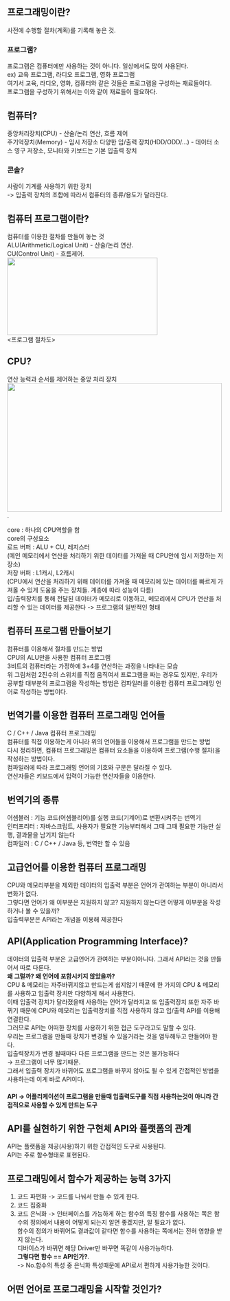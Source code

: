 ## 프로그래밍이란?
사전에 수행할 절차(계획)를 기록해 놓은 것.
### 프로그램?
프로그램은 컴퓨터에만 사용하는 것이 아니다. 일상에서도 많이 사용된다.   
ex) 교육 프로그램, 라디오 프로그램, 영화 프로그램   
여기서 교육, 라디오, 영화, 컴퓨터와 같은 것들은 프로그램을 구성하는 재료들이다.   
프로그램을 구성하기 위해서는 이와 같이 재료들이 필요하다.

## 컴퓨터?
중앙처리장치(CPU) - 산술/논리 연산, 흐름 제어   
주기억장치(Memory) - 임시 저장소
다양한 입/출력 장치(HDD/ODD/...) - 데이터 소스 영구 저장소, 모니터와 키보드는 기본 입출력 장치  

### 콘솔?
사람이 기계를 사용하기 위한 장치   
-> 입출력 장치의 조합에 따라서 컴퓨터의 종류/용도가 달라진다.

## 컴퓨터 프로그램이란?
컴퓨터를 이용한 절차를 만들어 놓는 것   
ALU(Arithmetic/Logical Unit) - 산술/논리 연산.  
CU(Control Unit) - 흐름제어.  
<img src="https://user-images.githubusercontent.com/88714716/180464354-3bd21de5-9a3e-4826-b163-0041c3baf95b.png" width="350px" height="180px"></img>   
<프로그램 절차도>

## CPU?
연산 능력과 순서를 제어하는 중앙 처리 장치   
<img src="https://user-images.githubusercontent.com/88714716/180466222-5fc887a2-649c-426a-8211-e92fbc0e0691.png" width="500px" height="300px"></img>.  


core : 하나의 CPU역할을 함   
core의 구성요소   
로드 버퍼 : ALU + CU, 레지스터   
(메인 메모리에서 연산을 처리하기 위한 데이터를 가져올 때 CPU안에 임시 저장하는 저장소)   
저장 버퍼 : L1캐시, L2캐시   
(CPU에서 연산을 처리하기 위해 데이터를 가져올 때 메모리에 있는 데이터를 빠르게 가져올 수 있게 도움을 주는 장치들. 계층에 따라 성능이 다름)   
입/출력장치를 통해 전달된 데이터가 메모리로 이동하고, 메모리에서 CPU가 연산을 처리할 수 있는 데이터를 제공한다 -> 프로그램의 일반적인 형태   

## 컴퓨터 프로그램 만들어보기
컴퓨터를 이용해서 절차를 만드는 방법   
CPU의 ALU만을 사용한 컴퓨터 프로그램   
3비트의 컴퓨터라는 가정하에 3+4를 연산하는 과정을 나타내는 모습   
위 그림처럼 2진수의 스위치를 직접 움직여서 프로그램을 짜는 경우도 있지만, 우리가 공부할 대부분의 프로그램을 작성하는 방법은 컴파일러를 이용한 컴퓨터 프로그래밍 언어로 작성하는 방법이다.

## 번역기를 이용한 컴퓨터 프로그래밍 언어들
C / C++ / Java 컴퓨터 프로그래밍   
컴퓨터를 직접 이용하는게 아니라 위의 언어들을 이용해서 프로그램을 만드는 방법   
다시 정리하면, 컴퓨터 프로그래밍은 컴퓨터 요소들을 이용하여 프로그램(수행 절차)을 작성하는 방법이다.   
컴파일러에 따라 프로그래밍 언어의 기호와 구문은 달라질 수 있다.   
연산자들은 키보드에서 입력이 가능한 연산자들을 이용한다.

## 번역기의 종류
어셈블러 : 기능 코드(어셈블리어)를 실행 코드(기계어)로 변환시켜주는 번역기   
인터프리터 : 자바스크립트, 사용자가 필요한 기능부터해서 그때 그때 필요한 기능만 실행, 결과물을 남기지 않는다   
컴파일러 : C / C++ / Java 등, 번역만 할 수 있음   

## 고급언어를 이용한 컴퓨터 프로그래밍
CPU와 메모리부분을 제외한 데이터의 입출력 부분은 언어가 관여하는 부분이 아니라서 변화가 없다.   
그렇다면 언어가 왜 이부분은 지원하지 않고? 지원하지 않는다면 어떻게 이부분을 작성하거나 볼 수 있을까?   
입출력부분은 API라는 개념을 이용해 제공한다

## API(Application Programming Interface)?
데이터의 입출력 부분은 고급언어가 관여하는 부분이아니다. 그래서 API라는 것을 만들어서 따로 다룬다.   
**왜 그럴까? 왜 언어에 포함시키지 않았을까?**   
CPU & 메모리는 자주바뀌지않고 만드는게 쉽지않기 때문에 한 가지의 CPU & 메모리를 사용하고 입출력 장치만 다양하게 해서 사용한다.   
이때 입출력 장치가 달라졌을때 사용하는 언어가 달라지고 또 입출력장치 또한 자주 바뀌기 때문에 CPU와 메모리는 입출력장치를 직접 사용하지 않고 입/출력 API를 이용해 연결한다.   
그러므로 API는 어떠한 장치를 사용하기 위한 접근 도구라고도 말할 수 있다.   
우리는 프로그램을 만들때 장치가 변경될 수 있을거라는 것을 염두해두고 만들어야 한다.   
입출력장치가 변경 될때마다 다른 프로그램을 만드는 것은 불가능하다   
→ 프로그램이 너무 많기때문.   
그래서 입출력 장치가 바뀌어도 프로그램을 바꾸지 않아도 될 수 있게 간접적인 방법을 사용하는데 이게 바로 API이다.   
#### API → 어플리케이션이 프로그램을 만들때 입출력도구를 직접 사용하는것이 아니라 간접적으로 사용할 수 있게 만드는 도구

## API를 실현하기 위한 구현체 API와 플랫폼의 관계
API는 플랫폼을 제공(사용)하기 위한 간접적인 도구로 사용된다.   
API는 주로 함수형태로 표현된다.

## 프로그래밍에서 함수가 제공하는 능력 3가지
1. 코드 파편화 -> 코드를 나눠서 만들 수 있게 한다.
2. 코드 집중화
3. 코드 은닉화 -> 인터페이스를 가능하게 하는 함수의 특징
    함수를 사용하는 쪽은 함수의 정의에서 내용이 어떻게 되는지 알면 좋겠지만, 알 필요가 없다.   
    함수의 정의가 바뀌어도 결과값이 같다면 함수를 사용하는 쪽에서는 전혀 영향을 받지 않는다.   
    디바이스가 바뀌면 해당 Driver만 바꾸면 똑같이 사용가능하다.   
    **그렇다면 함수 == API인가?**.  
    -> No.함수의 특성 중 은닉화 특성때문에 API로서 편하게 사용가능한 것이다.

## 어떤 언어로 프로그래밍을 시작할 것인가?
